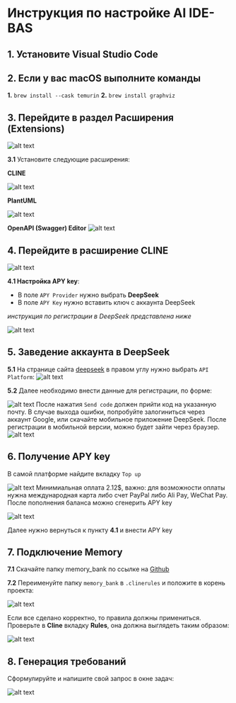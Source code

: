 # Инструкция по настройке AI IDE-BAS

## 1. Установите Visual Studio Code

## 2. Если у вас macOS выполните команды

 **1.** `brew install --cask temurin`
 **2.** `brew install graphviz`

## 3. Перейдите в раздел Расширения (Extensions)

![alt text](image.png)

**3.1** Установите следующие расширения:

**CLINE**

![alt text](image-1.png)

**PlantUML**

![alt text](image-2.png)

**OpenAPI (Swagger) Editor**
![alt text](image-3.png)

## 4. Перейдите в расширениe CLINE

![alt text](image-4.png)

**4.1 Настройка APY key**:

- В поле `APY Provider` нужно выбрать **DeepSeek**
- В поле `APY Key` нужно вставить ключ с аккаунта DeepSeek

*инструкция по регистрации в DeepSeek представлена ниже*

 ![alt text](image-5.png)

## 5. Заведение аккаунта в DeepSeek

  **5.1** На странице сайтa [deepseek](https://www.deepseek.com/en) в правом углу нужно выбрать `API Platform`:
  ![alt text](image-7.png)

 **5.2** Далее необходимо внести данные для регистрации, по форме:
  
  ![alt text](image-8.png)
  После нажатия `Send code` должен прийти код на указанную почту. В случае  выхода ошибки, попробуйте залогиниться через аккаунт Google, или скачайте мобильное приложение DeepSeek. После регистрации в мобильной версии, можно будет зайти через браузер.
  ![alt text](image-9.png)

## 6. Получение APY key

В самой платформе найдите вкладку `Top up`

![alt text](image-11.png)
Минимиальная оплата 2.12$, важно: для возможности оплаты нужна международная карта либо счет PayPal либо Ali Pay, WeChat Pay.
После пополнения баланса можно сгенерить APY key

![alt text](image-12.png)

Далее нужно вернуться к пункту **4.1** и внести APY key

## 7. Подключение Memory
  
**7.1** Скачайте  папку memory_bank по ссылке на [Github](https://github.com/dradns/IDE-BAS/tree/main/IDE-BAS/memory_bank)

 **7.2** Переименуйте папку `memory_bank` в `.clinerules`  и положите в корень проекта:

 ![alt text](image-14.png)

 Если все сделано корректно, то правила должны примениться. Проверьте в **Cline** вкладку **Rules**, она должна выглядеть таким образом:

 ![alt text](image-13.png)

## 8. Генерация требований

Сформулируйте и напишите свой запрос в окне задач:

![alt text](image-15.png)

